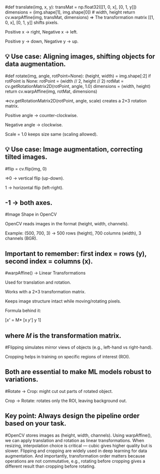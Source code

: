 #def translate(img, x, y):
    transMat = np.float32([[1, 0, x], [0, 1, y]])
    dimensions = (img.shape[1], img.shape[0])  # width, height
    return cv.warpAffine(img, transMat, dimensions)
 => The transformation matrix [[1, 0, x], [0, 1, y]] shifts pixels.

Positive x → right, Negative x → left.

Positive y → down, Negative y → up.

💡 Use case: Aligning images, shifting objects for data augmentation.
---------------------------------------------------------------------------------------------
#def rotate(img, angle, rotPoint=None):
    (height, width) = img.shape[:2]
    if rotPoint is None:
        rotPoint = (width // 2, height // 2)
    rotMat = cv.getRotationMatrix2D(rotPoint, angle, 1.0)
    dimensions = (width, height)
    return cv.warpAffine(img, rotMat, dimensions)

=>cv.getRotationMatrix2D(rotPoint, angle, scale) creates a 2×3 rotation matrix.

Positive angle → counter-clockwise.

Negative angle → clockwise.

Scale = 1.0 keeps size same (scaling allowed).

💡 Use case: Image augmentation, correcting tilted images.
-----------------------------------------------------------------------------------------------
#flip = cv.flip(img, 0)

=>0 → vertical flip (up-down).

1 → horizontal flip (left-right).

-1 → both axes.
---------------------------------------------------------------------------------------------------
#Image Shape in OpenCV

OpenCV reads images in the format (height, width, channels).

Example: (500, 700, 3) → 500 rows (height), 700 columns (width), 3 channels (BGR).

Important to remember: first index = rows (y), second index = columns (x).
----------------------------------------------------------------------------------------------------
#warpAffine() → Linear Transformations

Used for translation and rotation.

Works with a 2×3 transformation matrix.

Keeps image structure intact while moving/rotating pixels.

Formula behind it:


[𝑥'   = M* [x
𝑦']         y
            1]

where 
𝑀 is the transformation matrix.
--------------------------------------------------------------------------------------------
#Flipping simulates mirror views of objects (e.g., left-hand vs right-hand).

Cropping helps in training on specific regions of interest (ROI).

Both are essential to make ML models robust to variations.
--------------------------------------------------------------------------------------------
#Rotate → Crop: might cut out parts of rotated object.

Crop → Rotate: rotates only the ROI, leaving background out.

Key point: Always design the pipeline order based on your task.
-------------------------------------------------------------------------------------------
#OpenCV stores images as (height, width, channels). Using warpAffine(), we can apply translation and rotation as linear transformations. When resizing, interpolation choice is critical — cubic gives higher quality but is slower. Flipping and cropping are widely used in deep learning for data augmentation. And importantly, transformation order matters because operations are not commutative, e.g., rotating before cropping gives a different result than cropping before rotating.